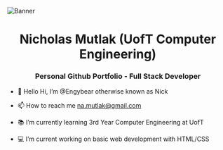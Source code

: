 <!---
Engybear/Engybear is a ✨ special ✨ repository because its `README.md` (this file) appears on your GitHub profile.
You can click the Preview link to take a look at your changes.
--->

<!--- Banner --->
![Banner]()

<!--- HEADER --->
<h1 align="center">Nicholas Mutlak (UofT Computer Engineering)</h1>
<h3 align="center">Personal Github Portfolio - Full Stack Developer</h3>

<!--- main info --->
- 👋 Hello Hi, I’m @Engybear otherwise known as Nick

- 📫 How to reach me [na.mutlak@gmail.com](na.mutlak@gmail.com)

- 📚 I’m currently learning 3rd Year Computer Engineering at UofT

- 💻 I’m current working on basic web development with HTML/CSS



  

